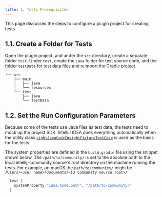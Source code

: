 ```yaml
---
title: 1. Tests Prerequisites
---
```

<!-- Copyright 2000-2020 JetBrains s.r.o. and other contributors. Use of this source code is governed by the Apache 2.0 license that can be found in the LICENSE file. -->

This page discusses the steps to configure a plugin project for creating tests.

## 1.1. Create a Folder for Tests
Open the plugin project, and under the `src` directory, create a separate folder `test`.
Under `test`, create the `java` folder for test source code, and the folder `testData` for test data files and reimport the Gradle project.

```text
└── src
    ├── main
    │   ├── java
    │   └── resources
    └── test
        ├── java
        └── testData
```

## 1.2. Set the Run Configuration Parameters
Because some of the tests use Java files as test data, the tests need to mock up the project SDK.
IntelliJ IDEA does everything automatically when the utility class [`LightJavaCodeInsightFixtureTestCase`](upsource:///java/testFramework/src/com/intellij/testFramework/fixtures/LightJavaCodeInsightFixtureTestCase.java) is used as the basis for the tests.

The system properties are defined in the `build.gradle` file using the snippet shown below.
The `/path/to/community/` is set to the absolute path to the local intellij-community source's root directory on the machine running the tests.
For example, on macOS the `path/to/community/` might be `/Users/<user name>/Documents/<IJ community source root>/`

```groovy
  test {
    systemProperty "idea.home.path", "/path/to/community/"
  }
```
